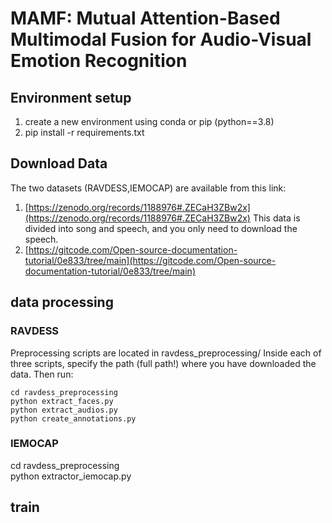 #  MAMF: Mutual Attention-Based Multimodal Fusion for Audio-Visual Emotion Recognition
## Environment setup
1. create a new environment using conda or pip (python==3.8)
2. pip install -r requirements.txt
## Download Data
The two datasets (RAVDESS,IEMOCAP) are available from this link:
1. [https://zenodo.org/records/1188976#.ZECaH3ZBw2x](https://zenodo.org/records/1188976#.ZECaH3ZBw2x)  This data is divided into song and speech, and you only need to download the speech.
2. [https://gitcode.com/Open-source-documentation-tutorial/0e833/tree/main](https://gitcode.com/Open-source-documentation-tutorial/0e833/tree/main)
## data processing
### RAVDESS
Preprocessing scripts are located in ravdess_preprocessing/ Inside each of three scripts, specify the path (full path!) where you have downloaded the data. Then run:  
```
cd ravdess_preprocessing  
python extract_faces.py  
python extract_audios.py  
python create_annotations.py
```
### IEMOCAP
cd ravdess_preprocessing  
python extractor_iemocap.py
## train

